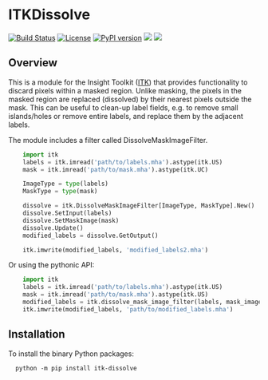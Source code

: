 # ITKDissolve

[![Build Status](https://github.com/dyollb/ITKDissolve/workflows/Build,%20test,%20package/badge.svg)](https://github.com/dyollb/ITKDissolve/actions)
[![License]( https://img.shields.io/github/license/dyollb/ITKDissolve?color=blue)](https://github.com/dyollb/ITKDissolve/blob/main/LICENSE)
[![PyPI version](https://img.shields.io/pypi/v/itk-dissolve.svg)](https://badge.fury.io/py/itk-dissolve)
<img src="https://img.shields.io/pypi/dm/itk-dissolve.svg?label=pypi%20downloads&logo=python&logoColor=green"/>
<img src="https://img.shields.io/badge/Python-%203.7%20|%203.8%20|%203.9%20-3776ab.svg"/>
## Overview

This is a module for the Insight Toolkit ([ITK](https://github.com/InsightSoftwareConsortium/ITK)) that provides functionality to discard pixels within a masked region. Unlike masking, the pixels in the masked region are replaced (dissolved) by their nearest pixels outside the mask. This can be useful to clean-up label fields, e.g. to remove small islands/holes or remove entire labels, and replace them by the adjacent labels.

The module includes a filter called DissolveMaskImageFilter.

```python
    import itk
    labels = itk.imread('path/to/labels.mha').astype(itk.US)
    mask = itk.imread('path/to/mask.mha').astype(itk.UC)

    ImageType = type(labels)
    MaskType = type(mask)

    dissolve = itk.DissolveMaskImageFilter[ImageType, MaskType].New()
    dissolve.SetInput(labels)
    dissolve.SetMaskImage(mask)
    dissolve.Update()
    modified_labels = dissolve.GetOutput()

    itk.imwrite(modified_labels, 'modified_labels2.mha')
```

Or using the pythonic API:

```python
    import itk
    labels = itk.imread('path/to/labels.mha').astype(itk.US)
    mask = itk.imread('path/to/mask.mha').astype(itk.US)
    modified_labels = itk.dissolve_mask_image_filter(labels, mask_image=mask)
    itk.imwrite(modified_labels, 'path/to/modified_labels.mha')
```

## Installation

To install the binary Python packages:

```shell
  python -m pip install itk-dissolve
```

